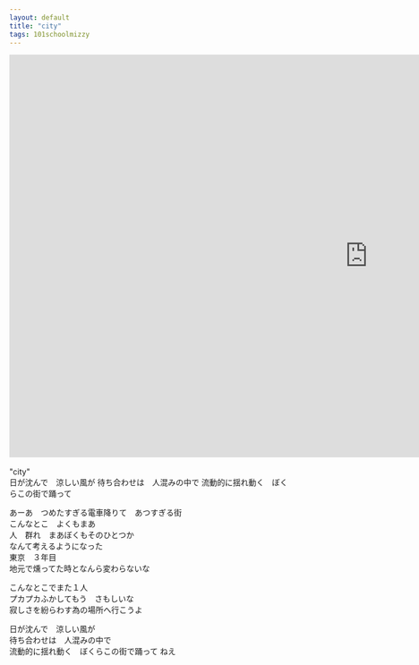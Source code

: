 ```yaml
---
layout: default
title: "city"
tags: 101schoolmizzy
---
```

<div class="movie-wrap">
<iframe width="1280" height="720" src="https://www.youtube.com/embed/xUkRD1W6_bs" title="city / 初音ミク" frameborder="0" allow="accelerometer; autoplay; clipboard-write; encrypted-media; gyroscope; picture-in-picture" allowfullscreen></iframe>
</div>
<br>
"city"  
<br>
日が沈んで　涼しい風が  
待ち合わせは　人混みの中で  
流動的に揺れ動く　ぼくらこの街で踊って  

あーあ　つめたすぎる電車降りて　あつすぎる街  
こんなとこ　よくもまあ  
人　群れ　まあぼくもそのひとつか  
なんて考えるようになった  
東京　３年目  
地元で燻ってた時となんら変わらないな  

こんなとこでまた１人  
プカプカふかしてもう　さもしいな  
寂しさを紛らわす為の場所へ行こうよ  

日が沈んで　涼しい風が  
待ち合わせは　人混みの中で  
流動的に揺れ動く　ぼくらこの街で踊って ねえ  
